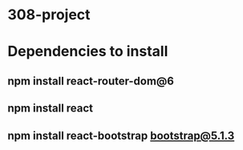 # 308-project

# Dependencies to install
## npm install react-router-dom@6
## npm install react
## npm install react-bootstrap bootstrap@5.1.3
